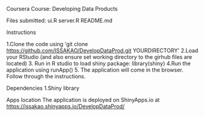 Coursera Course: Developing Data Products

Files submitted:
ui.R
server.R
README.md

Instructions

1.Clone the code using 'git clone https://github.com/ISSAKAO/DevelopDataProd.git YOURDIRECTORY'
2.Load your RStudio (and also ensure set working directory to the girhub files are located)
3. Run in R studio to load shiny package: 
   library(shiny)
4.Run the application using runApp()
5. The application will come in the browser. Follow through the instructions.


Dependencies
1.Shiny library

Apps location
The application is deployed on ShinyApps.io at https://issakao.shinyapps.io/DevelopDataProd/

